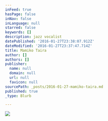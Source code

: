 ```yaml
---
inFeed: true
hasPage: false
inNav: false
inLanguage: null
starred: false
keywords: []
description: jazz vocalist
datePublished: '2016-01-27T23:38:07.912Z'
dateModified: '2016-01-27T23:37:47.714Z'
title: Mamiko Taira
author: []
authors: []
publisher:
  name: null
  domain: null
  url: null
  favicon: null
sourcePath: _posts/2016-01-27-mamiko-taira.md
published: true
_type: Blurb

---
```

![](https://the-grid-user-content.s3-us-west-2.amazonaws.com/48965d4a-fa91-498c-915f-799090f90326.jpg)